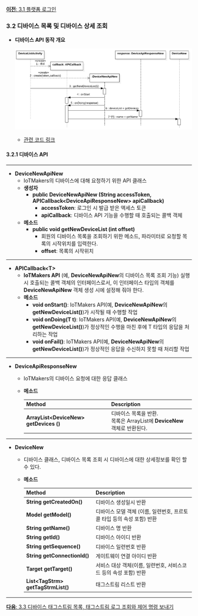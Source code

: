 
[**이전**: 3.1 플랫폼 로그인](login.md)


### 3.2 디바이스 목록 및 디바이스 상세 조회
- **디바이스 API 동작 개요**

	![](figures/DeviceNewApiNew-interaction.png)
	
	- [관련 코드 링크](https://github.com/kwanulee/IoTMakerAndroidSDKTest/blob/main/app/src/main/java/com/example/iotmakerandroidsdktest/DeviceListActivity.java#L52-L92)
	
#### 3.2.1 디바이스 API  	
---
- **DeviceNewApiNew**
	- IoTMakers의 디바이스에 대해 요청하기 위한 API 클래스
	- **생성자**
		- **public DeviceNewApiNew (String accessToken, APICallback\<DeviceApiResponseNew\> apiCallback)**  
			- **accessToken**: 로그인 시 발급 받은 액세스 토큰
			- **apiCallback**: 디바이스 API 기능을 수행할 때 호출되는 콜백 객체
	- **메소드** 
		- **public void getNewDeviceList (int offset)**
			- 회원의 디바이스 목록을 조회하기 위한 메소드, 파라미터로 요청할 목록의 시작위치를 입력한다.
			- **offset**: 목록의 시작위치 	
			
---
- **APICallback\<T\>**
	- **IoTMakers API** (예, **DeviceNewApiNew**의 디바이스 목록 조회 기능) 실행시 호출되는 콜백 객체의 인터페이스로서, 이 인터페이스 타입의 객체를 **DeviceNewApiNew** 객체 생성 시에 설정해 줘야 한다. 
	- **메소드**
		- **void onStart()**: IoTMakers API(예, **DeviceNewApiNew**의 **getNewDeviceList()**)가 시작될 때 수행할 작업
		- **void onDoing(T t)**: IoTMakers API(예, **DeviceNewApiNew**의 **getNewDeviceList()**)가 정상적인 수행을 마친 후에  T 타입의  응답을 처리하는 작업
		- **void onFail()**: IoTMakers API(예, **DeviceNewApiNew**의 **getNewDeviceList()**)가 정상적인 응답을 수신하지 못할 때 처리할 작업
					
---
- **DeviceApiResponseNew**
	- IoTMakers의 디바이스 요청에 대한 응답 클래스
	- **메소드**
	
		| Method | Description|
		|:----------| :----------|
		| **ArrayList\<DeviceNew\> getDevices ()** | 디바이스 목록을 반환. <br>목록은 ArrayList에 **DeviceNew** 객체로 반환된다.

---
- **DeviceNew**
	- 디바이스 클래스, 디바이스 목록 조회 시 디바이스에 대한 상세정보를 확인 할 수 있다. 
	- **메소드**
		
		| Method | Description|
		|:----------| :----------|
		|**String getCreatedOn()** |디바이스 생성일시 반환| 
		|**Model getModel()** |디바이스 모델 객체 (이름, 일련번호, 프르토콜 타입 등의 속성 포함) 반환 | 
		|**String getName()** |디바이스 명 반환 | 
		|**String getId()** |디바이스 아이디 반환 | 
		|**String getSequence()** |디바이스 일련번호 반환 | 
		|**String getConnectionId()** |게이트웨이 연결 아이디 반환 | 
		|**Target getTarget()** |서비스 대상 객체(이름, 일련번호, 서비스코드 등의 속성 포함) 반환 | 
		|**List\<TagStrm\> getTagStrmList()** |태그스트림 리스트 반환 | 
		
		
---
[**다음**: 3.3 디바이스 태그스트림 목록, 태그스트림 로그 조회와 제어 명령 보내기](tagStrm.md)
